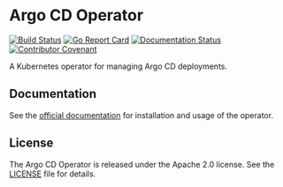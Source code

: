 # Argo CD Operator
[![Build Status](https://travis-ci.org/argoproj-labs/argocd-operator.svg?branch=master)](https://travis-ci.org/argoproj-labs/argocd-operator)
[![Go Report Card](https://goreportcard.com/badge/argoproj-labs/argocd-operator "Go Report Card")](https://goreportcard.com/report/argoproj-labs/argocd-operator)
[![Documentation Status](https://readthedocs.org/projects/argocd-operator/badge/?version=latest)](https://argocd-operator.readthedocs.io/en/latest/?badge=latest)
[![Contributor Covenant](https://img.shields.io/badge/Contributor%20Covenant-v2.0%20adopted-ff69b4.svg)](code-of-conduct.md) 

A Kubernetes operator for managing Argo CD deployments.

## Documentation

See the [official documentation][docs] for installation and usage of the operator.

## License

The Argo CD Operator is released under the Apache 2.0 license. See the [LICENSE][license_file] file for details.

[docs]:https://argocd-operator.readthedocs.io
[license_file]:./LICENSE
